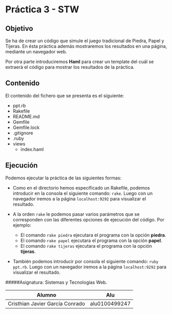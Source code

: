 Práctica 3 - STW
==============

Objetivo
---------

Se ha de crear un código que simule el juego tradicional de Piedra, Papel y Tijeras. En ésta práctica además mostraremos los resultados en una página, mediante un navegador web. 

Por otra parte introduciremos **Haml** para crear un template del cuál se extraerá el código para mostrar los resultados de la práctica.

Contenido
---------

El contenido del fichero que se presenta es el siguiente:

* ppt.rb
* Rakefile
* README.md
* Gemfile
* Gemfile.lock
* .gitignore
* .ruby
* views
	* index.haml 

Ejecución	
---------

Podemos ejecutar la práctica de las siguientes formas:

* Como en el directorio hemos específicado un Rakefile, podemos introducir en la consola el siguiente comando: `rake`. Luego con un navegador iremos a la página `localhost:9292` para visualizar el resultado.

* A la orden `rake` le podemos pasar varios parámetros que se corresponden con las diferentes opciones de ejecución del código. Por ejemplo:

	* El comando `rake piedra` ejecutara el programa con la opción **piedra**.
	* El comando `rake papel` ejecutara el programa con la opción **papel**.
	* El comando `rake tijeras` ejecutara el programa con la opción **tijeras**.

* También podemos introducir por consola el siguiente comando: `ruby ppt.rb`. Luego con un navegador iremos a la página `localhost:9292` para visualizar el resultado.


#####Asignatura: Sistemas y Tecnologías Web.

|  Alumno |  Alu  |
|---------|-------|
|  Cristhian Javier García Conrado  |  alu0100499247  |















